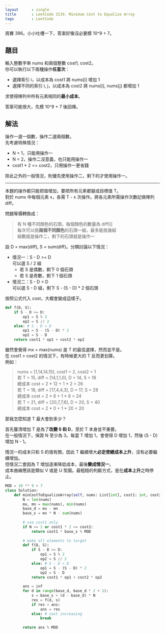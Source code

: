 ```yaml
---
layout      : single
title       : LeetCode 3139. Minimum Cost to Equalize Array
tags        : LeetCode
---
```

周賽 396。小小吐槽一下，答案好像沒必要模 10^9 + 7。  

## 題目

輸入整數字串 nums 和兩個整數 cost1, cost2。  
你可以執行以下兩種操作**任意次**：

- 選擇索引 i，以成本為 cost1 將 nums[i] 增加 1  
- 選擇不同的索引 i, j，以成本為 cost2 將 nums[i], nums[j] 都增加 1  

求使得陣列中所有元素相同的**最小成本**。  

答案可能很大，先模 10^9 + 7 後回傳。  

## 解法

操作一選一個數，操作二選兩個數。  
先考慮特殊情況：

- N = 1，只能用操作一  
- N = 2，操作二沒意義，也只能用操作一  
- cost1 \* 2 <= cost2，只用操作一更省錢  

除此之外的一般情況，則優先使用操作二，剩下的才使用操作一。

---

本題的操作都只能把值增加，要把所有元素都變成目標值 T。  
對於 nums 中每個元素 x，各需 T - x 次操作。將各元素所需操作次數記做陣列 diff。  

問題等價轉換成：  
> 有 N 種不同顏色的石頭，每個顏色的數量為 diff[i]  
> 每次可以挑**兩個不同顏色**的石頭一組，最多能挑幾組  
> 組數就是操作二，剩下的石頭就是操作一  

設 D = max(diff), S = sum(diff)。分類討論以下情況：  

- 情況一：S - D >= D  
    可以選 S / 2 組  
  - 若 S 是偶數，剩下 0 個石頭  
  - 若 S 是奇數，剩下 1 個石頭  
- 情況二：S - D < D  
    可以選 S - D 組，剩下 S - (S - D) \* 2 個石頭  

按照公式代入 cost，大概會變成這樣子。  

```python
def f(D, S): 
    if S - D >= D:
        op1 = S % 2
        op2 = S // 2
    else: # S - D < D
        op1 = S - (S - D) * 2
        op2 = S - D
    return cost1 * op1 + cost2 * op2
```

雖然會覺得 mx = max(nums) 是 T 的最佳選擇，然而並不是。  
在 cost1 > cost2 的情況下，有時候更大的 T 反而更划算。  
例如：  

> nums = [1,14,14,15], cost1 = 2, cost2 = 1  
> 若 T = 15, diff = [14,1,1,0], D = 14, S = 16  
> 總成本 cost = 2 \* 12 + 1 \* 2 = 26  
> 若 T = 18, diff = [17,4,4,3], D = 17, S = 28  
> 總成本 cost = 2 \* 8 + 1 \* 8 = 24  
> 若 T = 21, diff = [20,7,7,6], D = 20, S = 40  
> 總成本 cost = 2 \* 0 + 1 \* 20 = 20  

那我怎麼知道 T 最大會到多少？  

首先釐清增加 T 是為了**改變 S 和 D**，至於 T 本身並不重要。  
在一般情況下，保證 N 至少為 3。每當 T 增加 1，會使得 D 增加 1，然後 (S - D) 增加 N - 1。  

情況一的成本只和 S 的值有關，因此 T 繼續增大**必定使總成本上升**，沒有必要繼續增加。  
但情況二會因為 T 增加逐漸降低成本，最後**變成情況一**。  
成本曲線應該是類似 V 或是 U 型圖。最粗糙的判斷方式，是在**成本上升**之時停止。  

```python
MOD = 10 ** 9 + 7
class Solution:
    def minCostToEqualizeArray(self, nums: List[int], cost1: int, cost2: int) -> int:
        N = len(nums)
        mx, mn = max(nums), min(nums)
        base_d = mx - mn
        base_s = mx * N - sum(nums)
        
        # use cost1 only
        if N <= 2 or cost1 * 2 <= cost2: 
            return cost1 * base_s % MOD
        
        # make all elements to target
        def f(D, S): 
            if S - D >= D:
                op1 = S % 2
                op2 = S // 2
            else: # S - D < D
                op1 = S - (S - D) * 2
                op2 = S - D
            return cost1 * op1 + cost2 * op2
        
        ans = inf
        for d in range(base_d, base_d * 2 + 1):
            s = base_s + (d - base_d) * N
            res = f(d, s)
            if res < ans:
                ans = res
            else: # cost increasing
                break
        
        return ans % MOD
```
